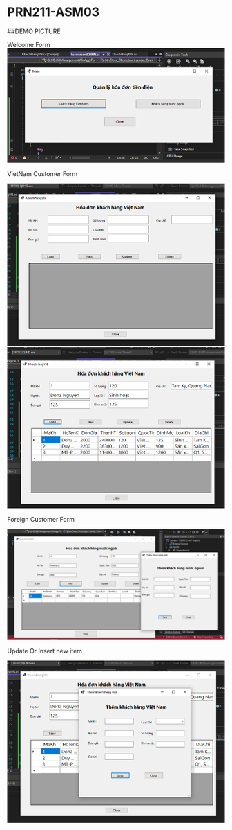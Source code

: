 # PRN211-ASM03

##DEMO PICTURE

Welcome Form
![Main](https://github.com/covarom/PRN211-ASM03/blob/master/PRNCap/welcomeForm.PNG)

VietNam Customer Form

![VN](https://github.com/covarom/PRN211-ASM03/blob/master/PRNCap/VNForm.PNG)
![VN2](https://github.com/covarom/PRN211-ASM03/blob/master/PRNCap/VNForm2.PNG)

Foreign Customer Form

![NN](https://github.com/covarom/PRN211-ASM03/blob/master/PRNCap/NNForm.PNG)

Update Or Insert new item

![is](https://github.com/covarom/PRN211-ASM03/blob/master/PRNCap/UpdateOrInsertForm.PNG)
